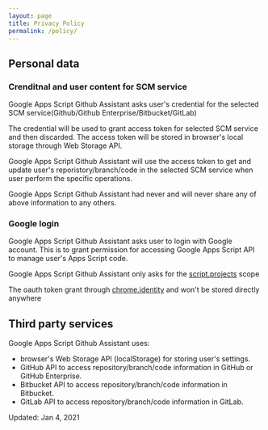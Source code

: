 ```yaml
---
layout: page
title: Privacy Policy
permalink: /policy/
---
```


## Personal data

### Crenditnal and user content for SCM service
Google Apps Script Github Assistant asks user's credential for the selected SCM service(Github/Github Enterprise/Bitbucket/GitLab)

The credential will be used to grant access token for selected SCM service and then discarded. The access token will be stored in browser's local storage through Web Storage API.

Google Apps Script Github Assistant will use the access token to get and update user's reporistory/branch/code in the selected SCM service when user perform the specific operations.

Google Apps Script Github Assistant had never and will never share any of above information to any others.

### Google login
Google Apps Script Github Assistant asks user to login with Google account. This is to grant permission for accessing Google Apps Script API to manage user's Apps Script code.

Google Apps Script Github Assistant only asks for the [script.projects](https://developers.google.com/identity/protocols/oauth2/scopes#script) scope

The oauth token grant through [chrome.identity](https://developer.chrome.com/docs/extensions/reference/identity/) and won't be stored directly anywhere

## Third party services
Google Apps Script Github Assistant uses:
- browser's Web Storage API (localStorage) for storing user's settings.
- GitHub API to access repository/branch/code information in GitHub or GitHub Enterprise.
- Bitbucket API to access repository/branch/code information in Bitbucket.
- GitLab API to access repository/branch/code information in GitLab.

Updated: Jan 4, 2021